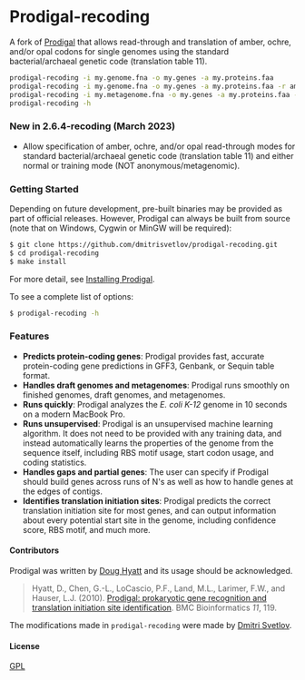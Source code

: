 # Prodigal-recoding

A fork of [Prodigal](https://www.github.com/hyattpd/Prodigal/) that allows
read-through and translation of amber, ochre, and/or opal codons for single
genomes using the standard bacterial/archaeal genetic code
(translation table 11).

```bash
prodigal-recoding -i my.genome.fna -o my.genes -a my.proteins.faa
prodigal-recoding -i my.genome.fna -o my.genes -a my.proteins.faa -r amber
prodigal-recoding -i my.metagenome.fna -o my.genes -a my.proteins.faa -p meta
prodigal-recoding -h
```

### New in 2.6.4-recoding (March 2023)
  * Allow specification of amber, ochre, and/or opal read-through modes for
standard bacterial/archaeal genetic code (translation table 11) and either
normal or training mode (NOT anonymous/metagenomic).

### Getting Started

Depending on future development, pre-built binaries may be provided as part of official 
releases. However, Prodigal can always be built from source (note that on Windows, Cygwin 
or MinGW will be required):

```bash
$ git clone https://github.com/dmitrisvetlov/prodigal-recoding.git
$ cd prodigal-recoding
$ make install
```

  For more detail, see [Installing Prodigal](https://www.github.com/hyattpd/Prodigal/wiki/installation).

  To see a complete list of options:

```bash
$ prodigal-recoding -h
```

### Features

  * **Predicts protein-coding genes**: Prodigal provides fast, accurate protein-coding gene predictions in GFF3, Genbank, or Sequin table format.
  * **Handles draft genomes and metagenomes**: Prodigal runs smoothly on finished genomes, draft genomes, and metagenomes.
  * **Runs quickly**: Prodigal analyzes the *E. coli K-12* genome in 10 seconds on a modern MacBook Pro.
  * **Runs unsupervised**: Prodigal is an unsupervised machine learning algorithm.  It does not need to be provided with any training data, and instead automatically learns the properties of the genome from the sequence itself, including RBS motif usage, start codon usage, and coding statistics.
  * **Handles gaps and partial genes**: The user can specify if Prodigal should build genes across runs of N's as well as how to handle genes at the edges of contigs.
  * **Identifies translation initiation sites**: Prodigal predicts the correct translation initiation site for most genes, and can output information about every potential start site in the genome, including confidence score, RBS motif, and much more.

#### Contributors

Prodigal was written by [Doug Hyatt](https://github.com/hyattpd/) and its usage should be acknowledged.

> Hyatt, D., Chen, G.-L., LoCascio, P.F., Land, M.L., Larimer, F.W., and Hauser, L.J. (2010). [Prodigal: prokaryotic gene recognition and translation initiation site identification](https://bmcbioinformatics.biomedcentral.com/articles/10.1186/1471-2105-11-119). BMC Bioinformatics *11*, 119.

The modifications made in `prodigal-recoding` were made by [Dmitri Svetlov](https://github.com/dmitrisvetlov/).

#### License

  [GPL](LICENSE)
